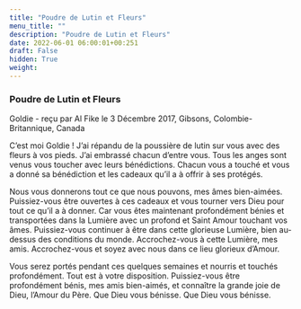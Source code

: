 ```yaml
---
title: "Poudre de Lutin et Fleurs"
menu_title: ""
description: "Poudre de Lutin et Fleurs"
date: 2022-06-01 06:00:01+00:251
draft: False
hidden: True
weight:
---
```

### Poudre de Lutin et Fleurs

Goldie - reçu par Al Fike le 3 Décembre 2017, Gibsons, Colombie-Britannique, Canada

C’est moi Goldie ! J’ai répandu de la poussière de lutin sur vous avec des fleurs à vos pieds. J’ai embrassé chacun d’entre vous. Tous les anges sont venus vous toucher avec leurs bénédictions. Chacun vous a touché et vous a donné sa bénédiction et les cadeaux qu’il a à offrir à ses protégés.

Nous vous donnerons tout ce que nous pouvons, mes âmes bien-aimées. Puissiez-vous être ouvertes à ces cadeaux et vous tourner vers Dieu pour tout ce qu’il a à donner. Car vous êtes maintenant profondément bénies et transportées dans la Lumière avec un profond et Saint Amour touchant vos âmes. Puissiez-vous continuer à être dans cette glorieuse Lumière, bien au-dessus des conditions du monde. Accrochez-vous à cette Lumière, mes amis. Accrochez-vous et soyez avec nous dans ce lieu glorieux d’Amour.

Vous serez portés pendant ces quelques semaines et nourris et touchés profondément. Tout est à votre disposition. Puissiez-vous être profondément bénis, mes amis bien-aimés, et connaître la grande joie de Dieu, l’Amour du Père. Que Dieu vous bénisse. Que Dieu vous bénisse.
